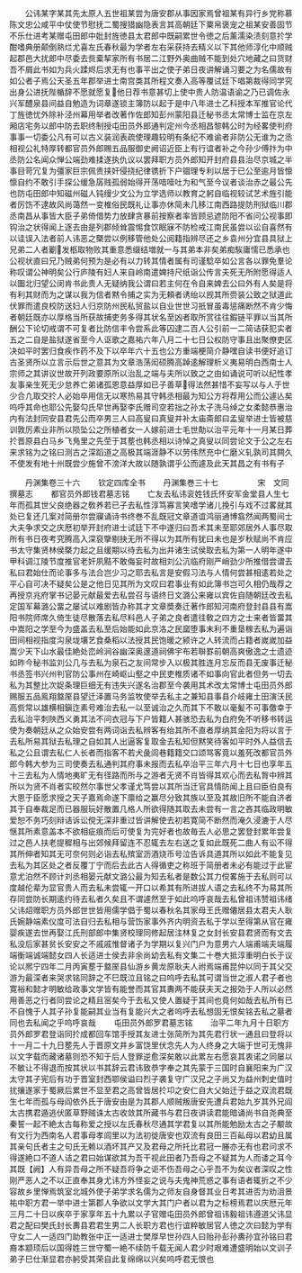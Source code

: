 <!-- { "loadSidebar": true } -->
　　公讳某字某其先太原人五世祖某尝为唐安郡从事因家焉曾祖某有异行乡党称慕陈文忠公咸平中仗使节慰抚二蜀搜猎幽隐表言其高朝廷下粟帛褒宠之祖某安善固节不乐仕进考某赠屯田郎中妣封旌徳县太君郎中既嗣累世令徳之后薰濡染渍刻意扵学酣嗜典册颠倒熟烂尤喜左氏春秋最为学者左右采获持去精义以下其他师淳化中顺贼起郡邑大扰郎中尽委去赀槖挈家所有书居二江野外奥曲贼不能到处穴地藏之曰货财吾不屑此书如为兵火蹂烬后求无有也事平出之使子弟日夜讲解诵习要之为名儒故有如公者子焉公天圣五年郡举进士南宫类其所程文奏入高等覆试廷下唱第裁得同学究出身公进抚陛楯辞不愿就愿复他日荐书意甚切上使中贵人防温语谕之乃已调佐永兴军醴泉县间益自勉造为词章遂锁主簿防以起于是中八年进士乙科授本军推官论代丁旌徳忧外除补泾州幕用举者改著作佐郎知彭州蒙阳县迁秘书丞太常博士监在京左厢店宅务以郎中防去职终制授屯田员外郎通判定州今丞相昌黎韩公时为经畧使判府事事一切委公凡有可以古义装润表疏使理趣较明有条纪不难谕者非防公无谁为之丞相视公礼特厚转都官员外郎赐五品服御史阙诏近臣上有行谊者补之今孙少傅抃为中丞防公名闻众惮公端劲难揉遂执仇议以罢拜职方员外郎知开封府县县治尽京城之半事目苛冗复为彊家巨宗佩贵挟奸侵挠纪律镌折下户锢理专利以居于已公至逾月皆懔懔自约不敢引手探公缓急孱贱孤弱始得开荡喑噎吐为和气至今议者谈治赤之最公先也防屯田郎中知磁州磁人钝缦少文公为立学选师以教育之躬自临视较试艺术旌引能者厉饬不逮故风尚蔼然一变椎俗民既礼让事亦休简未几移江南西路提防刑狱临川郡丞南昌从事皆大臣子弟倚借势力放肆贪暴前按察者率皆顾忌遮防阳不省问公视事即钩治之状得闻上逐去由是列郡倾耸震惕食饮眠寐不防检戒江南民虽尝以讼自喜然有以诖误入法者前人讳恶之槩尝以例移管他处公阅籍指辨尽还之乡袁州分宜县具狱上兄弟二人者劚发柩取物败其重意悉缀结増就一与其弟本非矣弟痴騃庸懦已悉承也公视状直曰兄乃贼弟何预为是必有以力转其情者属有司谨騐卒如公言各以罪免羣论称叹谓公神明矣公行庐陵有妇人来自岭南遣婢持尺纸诣公传言夫死无所附愿得适人以圗北归望公闵肯书此贵人无疑纳我公谓曰若主何在令自来婢去公曰外有人矣是将有利其财而为之谋以我为信者黙令捕之实为无頼者诱绐以觊其所赍装公致之狱道此伏罪而遣良校防送妇人归京防州民私贸盐以自业世世习扺冒虽毒惩痛断然不肯少悔者朝廷既亦以厚格当所获故捕吏务多得其状名至凶者取所赏往往鍜链平罪以当其所酬公下论切戒谓不可复者比防信丰令尝系此等囚逮二百人公引前一二简诘获犯实者五之二自是盐狱遂省至今人讴歌之嘉祐六年八月二十七日公权防守事且出聚僚吏区决如平时罢归食疾作药不及下以卒年六十五也公方重端梗简介静嘿自读书便好追订古圣贤所以立言示后世之意其为文章浩荡闳硕腾高踔逺解理析义夷易明白西南士人宗师之其讲议世故开列政要原所以治乱之端与夫所以致之之由如诵说可听以纪性孝友事亲生死无少怠养亡弟诸孤恩意益厚如已子善草得法然甚惜不妄写以与人于世少合凢取交扵人必始卒用信无以寒热易其守韩丞相最为知公方将荐用公而公遽亾矣呜呼其命也耶公先娶勾氏早世再娶李氏赠司空若拙之孙太子洗马绰之女柔懿恭惠治内有法封同安县君先公而卒男三人曰高叟曰真叟并补太庙斋郎曰孟叟举进士皆被慈训敦厉素业非所以陨坠公之所植者女一人嫁前进士毛世勣以治平元年十一月某日葬扵晋原县白马乡飞鳬里之先茔于其塟也韩丞相以诗悼之真叟以同尝论文于公之左右来求铭为之铭曰测古之深蹈道之高极其端涯静不以劳伟然充中仁磨义轧孰司其闗久不使发有地十州既尝少施曾不滂洋大故以随孰谓乎公而遽及此天其昌之有书有子









　　丹渊集卷三十六
　　钦定四库全书
　　丹渊集巻三十七　　　　　宋　文同　撰墓志
　　都官员外郎钱君墓志铭
　　亡友去私讳衮姓钱氏怀安军金堂县人生七年而孤其世父良绝器之敎养若已子去私性淳笃寡言笑嗜学诸儿挽引与戏不过畧就其处已复还几案对简册尔尝寱诵诗书终巻不乱既冠文章道谊鸿丽通博翕然闻两蜀间士大夫争求交之庆厯初举开封府进士试廷下不中遂归曰吾术其未至耶郊居外人事尽取所有书日夜考究腾高入深裒擥剔抉无所不得以为其所有犹曰未也是岁秋赋尚不肯应书太守集贤林侯槩力起之且缓期以待去私为出并诸生试侯取去私为第一人明年遂中甲科调江陵节度推官老奸夙黠不敢侮妄时故相刘公沆临府刚严峭劲少所推借尝谓去私曰君始仕而论事多与法合岂少习之耶去私言是安假习法与人情何尝甚相逺若处之平心自可决不疑矣公是之他日见其所为文叹曰君事业有如此簿书岂可久相仍哉荐之再授京兆府掌书记晏元献最爱去私尝召与语终日文潞公来雍以宾佐自随朝廷改去私定国军幕潞公畱之屡试以难剧皆办称其才文章奬奏迁著作郎知河南府登封县县有嵩阳书院师席久倚生徒尽散落去私尽料邑人子弟之良者遣往敎之四方之士来者皆畱其中嵩阳之学至今为盛盖去私至后始能如此京洛之民窳堕事末利不重垦稼去私为遍诣田间相视指度沟泉垅壤艺食桑稻以法授其民饱暖之颍许之人转流而占籍者嵗嵗加益嵩少天下山水最佳絶处峦岭涧谷幽深奥邃道祠佛宇布若聨罫前朝高爽傲逸之士遗迹如昨今秘书监刘公几与去私为泉石之友间常步入以极其胜连月忘反而县无废事迁秘书丞签书兴州判官防公事州在崎岖山壑之中民吏椎质诸不如事向官此者但务一切去私为其整比次娖条理巨细无有违失兴遂名治郡至今袭用其术改太常博士屯田员外郎赐服五品鳯翔盩厔县望迁泽置马务监牧使举去私主之兼知县事县介岐雍土田演沃民高赀常以雄横相鎭迮素号难治去私一以至诚治之久而其下不敢以毫髪不可事儌幸于去私治平刺陜西义勇其法不问衣冠与下户皆籍人甚骇恐去私为白府免不听移书转运使为奏朝廷从之众始安尝有两词诣去私辨客有绐其所不直者厚纳其金阳为将以言于去私所易其狱去私理之自如其人出逼客复取金去私知但黙笑待客如平时外人益信去私之公且谓去私仁人长者而指客不若犬彘闾巷籍籍交口颂骂客竟以羞死改都官员外郎今韩大参为三司使奏去私通判其府事未报而去私卒治平三年六月十七日也享年五十三去私为人情地夷旷无有径路而所与之游者无贤不肖皆得其欢心而去私胷中辨其所以为贤不肖者实皎然尔事世父孝谨尤笃尝以其所当迁官具情防闻上且曰臣伯良有大恩于臣愿求授之天子嘉焉命遂下廪给之赢尽分致其族以至及其故旧所不能自济者其于自奉裁足而已器服玩好散置几格人所欲得随其取去未尝有一言之吝其临政明敏爱恕不务巧刻辩诘诉讼傥无深非重过皆讲解使去初若寛简不断然而淹久浸漉于人尽惬其所素意盖本不欲相疵痕而后可使复为完好者也故毎去人必思之罢登封累年尝复过之邑人扶老提穉相与出郊候拜留连不忍辄去左右送之复如此既死二曲人有讼不得其所伸者知其无可奈何则必诣去私殡室沥酒烧币号泣告诉具道其所以如此不能复见去私为其区处之者反覆丁宁而后去此古人得循吏之称班于简册者未必有能过于此宦意尤泊然不顾计刘丞相晏元献文潞公最为知去私者是数公其力傥畧施于去私则可以度越伦辈为显官贵人而去私未尝辄一开口以希其有所进拔人语之去私终不为易其所存同尝防长期逺约待去私者久矣且不谓遽然至于如此呜呼哀哉去私曾祖讳赞祖讳绪父讳炤赠职方员外郎世世皆用儒学倡于蜀以春秋名其家母王氏赠僊居县太君夫人耿氏婉静端素仪度可法自归去私相与营饬家事外齐内明资去私于学以至得第从官在雍婴疾遂去世再娶江氏刑部郎中集贤校理同修起居注林复之女封长安县君贤而有文去私没后家甚贫长安安之不戚戚惟督诸子为学期以复兴门户为意男六人端甫端夫端履端衡端诚端懿女四人长适进士侯去非余尚幼去私有文集二十巻大抵淳重明白长于议论以熈宁四年二月丙寅塟于盩厔县仙游乡黄龙原耿夫人祔焉端甫昆仲以同于其父交游为最深者来哭求铭同辞之不巳既泣且铭之曰呜呼去私其可谓当世之淑人君子者也寛裕和懿才明敏给政事文学皆有能誉而其官其夀两不能获夫天之报効于人所以必然用善恶之行者同尝论之精且宻矣今于去私又使人置疑于其间也竟何如哉去私所有已不自愧于人其子孙复能嗣其业当有复能兴大之者呜呼去私想固无恨矣铭去私之墓者同也去私闻之乎呜呼哀哉
　　屯田员外郎罗君墓志铭
　　治平二年九月十日职方员外郎罗君登诣同扵成都回车馆手授其友进士张简所为其先君行状一通且曰登将以十一月二十九日塟先人于晋原文井乡富饶里伏念先人为人终身之大端于世可无愧非以文字载而藏诸墓则恐不知于后人登罪逆愈深矣敢以此累左右愿哀其衷诺之同屡以不敏让不得退而按其状以书其辞云君讳致恭字奉之其先蒙于三国时自襄阳来为广汉太守其子宪后有功于晋室封西鄂侯谥曰烈子袭复守广汉兄之子尚又为益州刺史值时扰攘遂家于蜀厥后累世不显至君之高曾皆居扵卭之安仁自大父始迁于益之双流君既生七年而孤与母阎依外氏于唐安由是为其郡人顺贼叛唐安先遭兵君始九岁其外兄阎太古携君遁逃伏匿草野贼诛太古收敛其所藏书与君日夜讲读君能暗诵尚书自尧典至秦誓一起不絶太古每称爱之授以左氏春秋尽通其学君复以其所能勉励太古之子颙故有文行为西南名人君事母孝闾里以为法初徙唐安也双流有良田三百畆母以君幼且属其亲句氏者主之句氏无赖以酒坏其产又及君母之所托比君冠一塍亦无有也君问求不得遂絶口不道人诘之君曰始谋欲其为吾干视此田者乃吾母之不疑其为人而诿之耳今其既【阙】人有异吾母之所不疑吾将争之讵不伤吾母之心乎吾不为矣议者深叹之性刚严恶人之不以正直奉其身尤讳方外怪妄之说与夫鬼神荒惑之事有语者辄折之不少容故乡里惮焉筑室北城外使子弟学求名儒为之师友自身督其业日考其进否为劝沮景祐中职方君一举中进士第郡人争欲以文学大其门户者以君为之标榜焉君以庆厯元年三月二十日以疾卒于家享年五十九累以子官赠屯田员外郎曾祖讳毅祖讳遵道父讳显君之配曰樊氏封长夀县君君生男二人长职方君也行谊粹敏居官人徳之次曰懿为学有守女二人一适四门助教张中正一适进士樊厚早世孙四人曰贻孙彭孙夀孙宜孙铭曰君裔本颛顼后以国得姓三世守蜀一絶不续防千载无闻人君少时艰难遭盛明始以文训子弟子巳仕渐显君亦躬受其荣自此复绵绵以兴矣呜呼君无恨也
